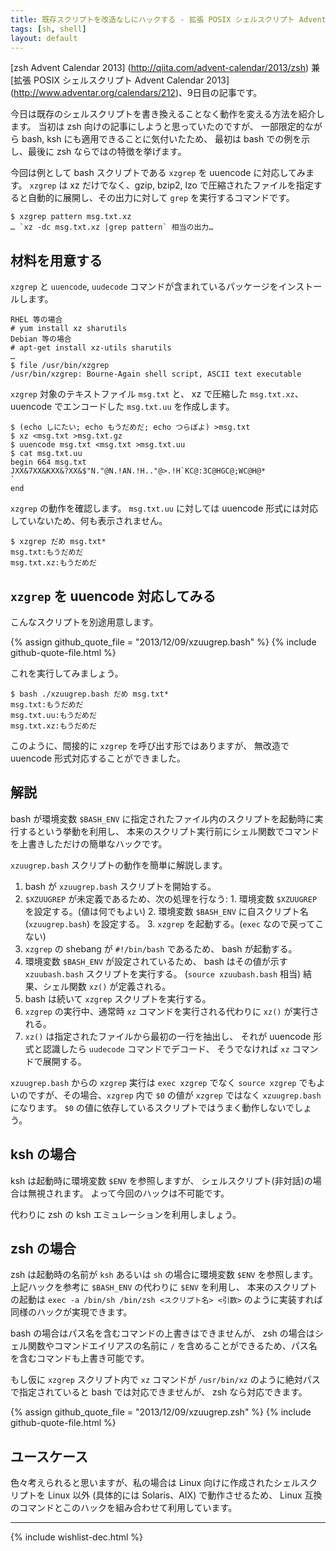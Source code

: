```yaml
---
title: 既存スクリプトを改造なしにハックする - 拡張 POSIX シェルスクリプト Advent Calendar 2013
tags: [sh, shell]
layout: default
---
```


[zsh Advent Calendar 2013]
(http://qiita.com/advent-calendar/2013/zsh) 兼
[拡張 POSIX シェルスクリプト Advent Calendar 2013]
(http://www.adventar.org/calendars/212)、9日目の記事です。

今日は既存のシェルスクリプトを書き換えることなく動作を変える方法を紹介します。
当初は zsh 向けの記事にしようと思っていたのですが、
一部限定的ながら bash, ksh にも適用できることに気付いたため、
最初は bash での例を示し、最後に zsh ならではの特徴を挙げます。

今回は例として bash スクリプトである `xzgrep` を uuencode に対応してみます。
`xzgrep` は xz だけでなく、gzip, bzip2, lzo
で圧縮されたファイルを指定すると自動的に展開し、その出力に対して `grep`
を実行するコマンドです。

``` console
$ xzgrep pattern msg.txt.xz
… `xz -dc msg.txt.xz |grep pattern` 相当の出力…
```

材料を用意する
----------------------------------------------------------------------

`xzgrep` と `uuencode`, `uudecode` コマンドが含まれているパッケージをインストールします。

``` console
RHEL 等の場合
# yum install xz sharutils
Debian 等の場合
# apt-get install xz-utils sharutils
…
$ file /usr/bin/xzgrep
/usr/bin/xzgrep: Bourne-Again shell script, ASCII text executable
```

`xzgrep` 対象のテキストファイル `msg.txt` と、
xz で圧縮した `msg.txt.xz`、uuencode でエンコードした `msg.txt.uu`
を作成します。

``` console
$ (echo しにたい; echo もうだめだ; echo つらぽよ) >msg.txt
$ xz <msg.txt >msg.txt.gz
$ uuencode msg.txt <msg.txt >msg.txt.uu
$ cat msg.txt.uu
begin 664 msg.txt
JXX&7XX&KXX&?XX&$"N."@N.!AN.!H.."@>.!H`KC@:3C@HGC@;WC@H@*
`
end
```

`xzgrep` の動作を確認します。
`msg.txt.uu` に対しては uuencode 形式には対応していないため、何も表示されません。

``` console
$ xzgrep だめ msg.txt*
msg.txt:もうだめだ
msg.txt.xz:もうだめだ
```

`xzgrep` を uuencode 対応してみる
----------------------------------------------------------------------

こんなスクリプトを別途用意します。

{% assign github_quote_file = "2013/12/09/xzuugrep.bash" %}
{% include github-quote-file.html %}

これを実行してみましょう。

``` console
$ bash ./xzuugrep.bash だめ msg.txt*
msg.txt:もうだめだ
msg.txt.uu:もうだめだ
msg.txt.xz:もうだめだ
```

このように、間接的に `xzgrep` を呼び出す形ではありますが、
無改造で uuencode 形式対応することができました。

解説
----------------------------------------------------------------------

bash が環境変数 `$BASH_ENV`
に指定されたファイル内のスクリプトを起動時に実行するという挙動を利用し、
本来のスクリプト実行前にシェル関数でコマンドを上書きしただけの簡単なハックです。

`xzuugrep.bash` スクリプトの動作を簡単に解説します。

  1. bash が `xzuugrep.bash` スクリプトを開始する。
  2. `$XZUUGREP` が未定義であるため、次の処理を行なう:
    1. 環境変数 `$XZUUGREP` を設定する。(値は何でもよい)
    2. 環境変数 `$BASH_ENV` に自スクリプト名 (`xzuugrep.bash`) を設定する。
    3. `xzgrep` を起動する。(`exec` なので戻ってこない)
  3. `xzgrep` の shebang が `#!/bin/bash` であるため、
     bash が起動する。
  4. 環境変数 `$BASH_ENV` が設定されているため、
     bash はその値が示す `xzuubash.bash` スクリプトを実行する。
     (`source xzuubash.bash` 相当)
     結果、シェル関数 `xz()` が定義される。
  5. bash は続いて `xzgrep` スクリプトを実行する。
  6. `xzgrep` の実行中、通常時 `xz` コマンドを実行される代わりに
     `xz()` が実行される。
  7. `xz()` は指定されたファイルから最初の一行を抽出し、
     それが uuencode 形式と認識したら `uudecode` コマンドでデコード、
     そうでなければ `xz` コマンドで展開する。

`xzuugrep.bash` からの `xzgrep` 実行は `exec xzgrep` でなく
`source xzgrep` でもよいのですが、その場合、`xzgrep` 内で `$0` の値が
`xzgrep` ではなく `xzuugrep.bash` になります。
`$0` の値に依存しているスクリプトではうまく動作しないでしょう。

ksh の場合
----------------------------------------------------------------------

ksh は起動時に環境変数 `$ENV` を参照しますが、
シェルスクリプト(非対話)の場合は無視されます。
よって今回のハックは不可能です。

代わりに zsh の ksh エミュレーションを利用しましょう。

zsh の場合
----------------------------------------------------------------------

zsh は起動時の名前が `ksh` あるいは `sh` の場合に環境変数 `$ENV` を参照します。
上記ハックを参考に `$BASH_ENV` の代わりに `$ENV` を利用し、
本来のスクリプトの起動は `exec -a /bin/sh /bin/zsh <スクリプト名> <引数>`
のように実装すれば同様のハックが実現できます。

bash の場合はパス名を含むコマンドの上書きはできませんが、
zsh の場合はシェル関数やコマンドエイリアスの名前に `/`
を含めることができるため、パス名を含むコマンドも上書き可能です。

もし仮に `xzgrep` スクリプト内で `xz` コマンドが `/usr/bin/xz`
のように絶対パスで指定されていると bash では対応できませんが、
zsh なら対応できます。

{% assign github_quote_file = "2013/12/09/xzuugrep.zsh" %}
{% include github-quote-file.html %}

ユースケース
----------------------------------------------------------------------

色々考えられると思いますが、私の場合は Linux 向けに作成されたシェルスクリプトを
Linux 以外 (具体的には Solaris、AIX) で動作させるため、
Linux 互換のコマンドとこのハックを組み合わせて利用しています。

* * *

{% include wishlist-dec.html %}

